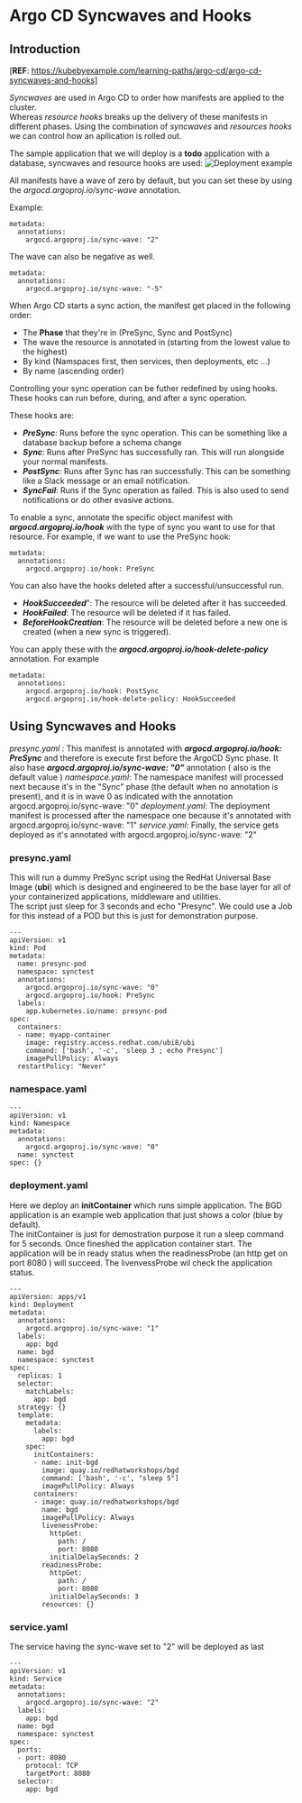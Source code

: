 # Argo CD Syncwaves and Hooks
## Introduction
[**REF**: https://kubebyexample.com/learning-paths/argo-cd/argo-cd-syncwaves-and-hooks]

*Syncwaves* are used in Argo CD to order how manifests are applied to the cluster.  
Whereas *resource hooks* breaks up the delivery of these manifests in different phases.
Using the combination of *syncwaves* and *resources hooks* we can control how an apllication is rolled out.


The sample application that we will deploy is a **todo** application with a database, syncwaves and resource hooks are used:
![Deployment example](../../../doc/argocdSyncWavesResourceHooks1.JPG)

All manifests have a wave of zero by default, but you can set these by using the *argocd.argoproj.io/sync-wave* annotation.

Example:
```
metadata:
  annotations:
    argocd.argoproj.io/sync-wave: "2"
```

The wave can also be negative as well.

```
metadata:
  annotations:
    argocd.argoproj.io/sync-wave: "-5"
```

When Argo CD starts a sync action, the manifest get placed in the following order:

+ The **Phase** that they're in (PreSync, Sync and PostSync)
+ The wave the resource is annotated in (starting from the lowest value to the highest)
+ By kind (Namspaces first, then services, then deployments, etc ...)
+ By name (ascending order)


Controlling your sync operation can be futher redefined by using hooks. These hooks can run before, during, and after a sync operation.

These hooks are:

+ ***PreSync***:  Runs before the sync operation. This can be something like a database backup before a schema change
+ ***Sync***:     Runs after PreSync has successfully ran. This will run alongside your normal manifests.
+ ***PostSync***: Runs after Sync has ran successfully. This can be something like a Slack message or an email notification.
+ ***SyncFail***: Runs if the Sync operation as failed. This is also used to send notifications or do other evasive actions.

To enable a sync, annotate the specific object manifest with ***argocd.argoproj.io/hook*** with the type of sync you want to use for that resource.
For example, if we want to use the PreSync hook:

```
metadata:
  annotations:
    argocd.argoproj.io/hook: PreSync
```
You can also have the hooks deleted after a successful/unsuccessful run.

+ ***HookSucceeded***": The resource will be deleted after it has succeeded.
+ ***HookFailed***: The resource will be deleted if it has failed.
+ ***BeforeHookCreation***: The resource will be deleted before a new one is created (when a new sync is triggered).

You can apply these with the ***argocd.argoproj.io/hook-delete-policy*** annotation. For example

```
metadata:
  annotations:
    argocd.argoproj.io/hook: PostSync
    argocd.argoproj.io/hook-delete-policy: HookSucceeded
```

## Using Syncwaves and Hooks
*presync.yaml* : This manifest is annotated with ***argocd.argoproj.io/hook: PreSync*** and therefore is execute first before the ArgoCD Sync phase. It also hase ***argocd.argoproj.io/sync-wave: "0"*** annotation ( also is the default value )
*namespace.yaml*: The namespace manifest will processed next because it's in the "Sync" phase (the default when no annotation is present), and it is in wave 0 as indicated with the annotation argocd.argoproj.io/sync-wave: "0"
*deployment.yaml*:  The deployment manifest is processed after the namespace one because it's annotated with argocd.argoproj.io/sync-wave: "1"
*service.yaml*: Finally, the service gets deployed as it's annotated with argocd.argoproj.io/sync-wave: "2"

### presync.yaml
This will run a dummy PreSync script using the RedHat Universal Base Image (**ubi**) which is designed and engineered to be the base layer for all of your containerized applications, middleware and utilities.   
The script just sleep for 3 seconds and echo "Presync". We could use a Job for this instead of a POD but this is just for demonstration purpose.

```
---
apiVersion: v1
kind: Pod
metadata:
  name: presync-pod
  namespace: synctest
  annotations:
    argocd.argoproj.io/sync-wave: "0"
    argocd.argoproj.io/hook: PreSync
  labels:
    app.kubernetes.io/name: presync-pod
spec:
  containers:
  - name: myapp-container
    image: registry.access.redhat.com/ubi8/ubi
    command: ['bash', '-c', 'sleep 3 ; echo Presync']
    imagePullPolicy: Always
  restartPolicy: "Never"

```

### namespace.yaml
```
---
apiVersion: v1
kind: Namespace
metadata:
  annotations:
    argocd.argoproj.io/sync-wave: "0"
  name: synctest
spec: {}
```

### deployment.yaml
Here we deploy an **initContainer**  which runs simple application. The BGD application is an example web application that just shows a color (blue by default).  
The initContainer is just for demostration purpose it run a sleep command for 5 seconds. Once fineshed the application container start. 
The application will be in ready status when the readinessProbe  (an http get on port 8080 ) will succeed. The livenvessProbe wil check the application status.

```
---
apiVersion: apps/v1
kind: Deployment
metadata:
  annotations:
    argocd.argoproj.io/sync-wave: "1"
  labels:
    app: bgd
  name: bgd
  namespace: synctest
spec:
  replicas: 1
  selector:
    matchLabels:
      app: bgd
  strategy: {}
  template:
    metadata:
      labels:
        app: bgd
    spec:
      initContainers:
      - name: init-bgd
        image: quay.io/redhatworkshops/bgd
        command: ['bash', '-c', "sleep 5"]
        imagePullPolicy: Always
      containers:
      - image: quay.io/redhatworkshops/bgd
        name: bgd
        imagePullPolicy: Always
        livenessProbe:
          httpGet:
            path: /
            port: 8080
          initialDelaySeconds: 2
        readinessProbe:
          httpGet:
            path: /
            port: 8080
          initialDelaySeconds: 3
        resources: {}
```

### service.yaml
The service having the sync-wave set to "2" will be deployed as last

```
---
apiVersion: v1
kind: Service
metadata:
  annotations:
    argocd.argoproj.io/sync-wave: "2"
  labels:
    app: bgd
  name: bgd
  namespace: synctest
spec:
  ports:
  - port: 8080
    protocol: TCP
    targetPort: 8080
  selector:
    app: bgd
```
